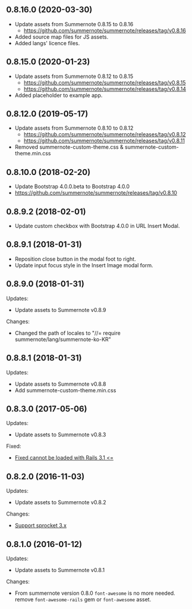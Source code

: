 ## 0.8.16.0 (2020-03-30)

  - Update assets from Summernote 0.8.15 to 0.8.16
    - https://github.com/summernote/summernote/releases/tag/v0.8.16
  - Added source map files for JS assets.
  - Added langs' licence files.

## 0.8.15.0 (2020-01-23)

  - Update assets from Summernote 0.8.12 to 0.8.15
    - https://github.com/summernote/summernote/releases/tag/v0.8.15
    - https://github.com/summernote/summernote/releases/tag/v0.8.14
  - Added placeholder to example app.

## 0.8.12.0 (2019-05-17)

  - Update assets from Summernote 0.8.10 to 0.8.12
    - https://github.com/summernote/summernote/releases/tag/v0.8.12
    - https://github.com/summernote/summernote/releases/tag/v0.8.11
  - Removed summernote-custom-theme.css & summernote-custom-theme.min.css

## 0.8.10.0 (2018-02-20)

  - Update Bootstrap 4.0.0.beta to Bootstrap 4.0.0
  - https://github.com/summernote/summernote/releases/tag/v0.8.10

## 0.8.9.2 (2018-02-01)

  - Update custom checkbox with Bootstrap 4.0.0 in URL Insert Modal.

## 0.8.9.1 (2018-01-31)

  - Reposition close button in the modal foot to right.
  - Update input focus style in the Insert Image modal form.

## 0.8.9.0 (2018-01-31)

Updates:
  - Update assets to Summernote v0.8.9

Changes:   
  - Changed the path of locales to "//= require summernote/lang/summernote-ko-KR"

## 0.8.8.1 (2018-01-31)

Updates:
  - Update assets to Summernote v0.8.8
  - Add summernote-custom-theme.min.css

## 0.8.3.0 (2017-05-06)

Updates:

  - Update assets to Summernote v0.8.3

Fixed:

  - [Fixed cannot be loaded with Rails 3.1 <=](https://github.com/summernote/summernote-rails/pull/63)

## 0.8.2.0 (2016-11-03)

Updates:

  - Update assets to Summernote v0.8.2

Changes:

  - [Support sprocket 3.x](https://github.com/summernote/summernote-rails/issues/49)

## 0.8.1.0 (2016-01-12)

Updates:

  - Update assets to Summernote v0.8.1

Changes:

  - From summernote version 0.8.0 `font-awesome` is no more needed. remove `font-awesome-rails` gem or `font-awesome` asset.
